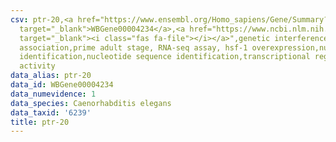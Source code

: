 ```yaml
---
csv: ptr-20,<a href="https://www.ensembl.org/Homo_sapiens/Gene/Summary?db=core;g=WBGene00004234"
  target="_blank">WBGene00004234</a>,<a href="https://www.ncbi.nlm.nih.gov/pubmed/30894454"
  target="_blank"><i class="fas fa-file"></i></a>",genetic interference,functional
  association,prime adult stage, RNA-seq assay, hsf-1 overexpression,nucleotide sequence
  identification,nucleotide sequence identification,transcriptional regulation,up-regulates
  activity
data_alias: ptr-20
data_id: WBGene00004234
data_numevidence: 1
data_species: Caenorhabditis elegans
data_taxid: '6239'
title: ptr-20
---
```

